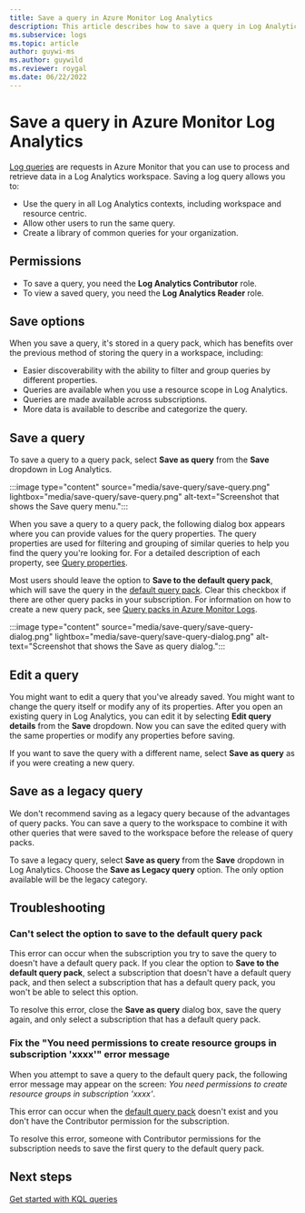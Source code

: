 ```yaml
---
title: Save a query in Azure Monitor Log Analytics 
description: This article describes how to save a query in Log Analytics.
ms.subservice: logs
ms.topic: article
author: guywi-ms
ms.author: guywild
ms.reviewer: roygal
ms.date: 06/22/2022
---
```


# Save a query in Azure Monitor Log Analytics
[Log queries](log-query-overview.md) are requests in Azure Monitor that you can use to process and retrieve data in a Log Analytics workspace. Saving a log query allows you to:

- Use the query in all Log Analytics contexts, including workspace and resource centric.
- Allow other users to run the same query.
- Create a library of common queries for your organization.

## Permissions
- To save a query, you need the **Log Analytics Contributor** role.
- To view a saved query, you need the **Log Analytics Reader** role.

## Save options
When you save a query, it's stored in a query pack, which has benefits over the previous method of storing the query in a workspace, including:

- Easier discoverability with the ability to filter and group queries by different properties.
- Queries are available when you use a resource scope in Log Analytics.
- Queries are made available across subscriptions.
- More data is available to describe and categorize the query.

## Save a query
To save a query to a query pack, select **Save as query** from the **Save** dropdown in Log Analytics.

:::image type="content" source="media/save-query/save-query.png" lightbox="media/save-query/save-query.png" alt-text="Screenshot that shows the Save query menu.":::

When you save a query to a query pack, the following dialog box appears where you can provide values for the query properties. The query properties are used for filtering and grouping of similar queries to help you find the query you're looking for. For a detailed description of each property, see [Query properties](queries.md#query-properties).

Most users should leave the option to **Save to the default query pack**, which will save the query in the [default query pack](query-packs.md#default-query-pack). Clear this checkbox if there are other query packs in your subscription. For information on how to create a new query pack, see [Query packs in Azure Monitor Logs](query-packs.md).

:::image type="content" source="media/save-query/save-query-dialog.png" lightbox="media/save-query/save-query-dialog.png" alt-text="Screenshot that shows the Save as query dialog.":::

## Edit a query
You might want to edit a query that you've already saved. You might want to change the query itself or modify any of its properties. After you open an existing query in Log Analytics, you can edit it by selecting **Edit query details** from the **Save** dropdown. Now you can save the edited query with the same properties or modify any properties before saving.

If you want to save the query with a different name, select **Save as query** as if you were creating a new query.

## Save as a legacy query
We don't recommend saving as a legacy query because of the advantages of query packs. You can save a query to the workspace to combine it with other queries that were saved to the workspace before the release of query packs.

To save a legacy query, select **Save as query** from the **Save** dropdown in Log Analytics. Choose the **Save as Legacy query** option. The only option available will be the legacy category.

## Troubleshooting

### Can't select the option to save to the default query pack

This error can occur when the subscription you try to save the query to doesn't have a default query pack.
If you clear the option to **Save to the default query pack**, select a subscription that doesn't have a default query pack, and then select a subscription that has a default query pack, you won't be able to select this option.

To resolve this error, close the **Save as query** dialog box, save the query again, and only select a subscription that has a default query pack.

### Fix the "You need permissions to create resource groups in subscription 'xxxx'" error message

When you attempt to save a query to the default query pack, the following error message may appear on the screen: *You need permissions to create resource groups in subscription 'xxxx'*. 

This error can occur when the [default query pack](query-packs.md#default-query-pack) doesn't exist and you don't have the Contributor permission for the subscription.

To resolve this error, someone with Contributor permissions for the subscription needs to save the first query to the default query pack.

## Next steps

[Get started with KQL queries](get-started-queries.md)

